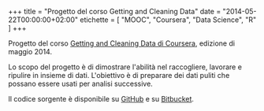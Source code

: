 +++
title     = "Progetto del corso Getting and Cleaning Data"
date      = "2014-05-22T00:00:00+02:00"
etichette = [ "MOOC", "Coursera", "Data Science", "R" ]
+++

Progetto del corso [Getting and Cleaning Data di Coursera](https://www.coursera.org/course/getdata),
edizione di maggio 2014.

Lo scopo del progetto è di dimostrare l'abilità nel raccogliere, lavorare
e ripulire in insieme di dati.
L'obiettivo è di preparare dei dati puliti che possano essere usati per analisi successive.

<!--more-->
Il codice sorgente è disponibile su
[GitHub](https://github.com/maurotrb/getting-cleaning-data-2014-project "getting-cleaning-data-2014-project on github")
e su
[Bitbucket](https://bitbucket.org/maurotrb/getting-cleaning-data-2014-project "getting-cleaning-data-2014-project on bitbucket").
